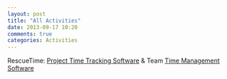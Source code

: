 ```yaml
---
layout: post
title: "All Activities"
date: 2013-09-17 10:20
comments: true
categories: Activities
---
```


<!-- configurable section -->
<script type="text/javascript">
if (typeof rtapi == 'undefined') var rtapi = {}; rtapi.kZlp = {};
rtapi.kZlp.title = 'All Activities ';
rtapi.kZlp.kind = 'sidebar';
rtapi.kZlp.styling = { width:300, height:300 };
</script>
<!-- below is required -->
<div id="rtdivkZlp"><p id="rtmsg">RescueTime: <a href="http://www.rescuetime.com/tour"> Project Time Tracking Software</a> 
&amp; Team <a href="http://www.rescuetime.com">Time Management Software</a></p></div>
<script src="https://www.rescuetime.com/anapi/js/embed/B63ZlpfCES1H5YXfRYazNNI4wzIoE_1CtV33kfXc" type="text/javascript"></script><script type='text/javascript'>RTAPI.render_all(rtapi);</script>
<!-- a little how-to 
- Paste this into your web page where you want the chart.
- You may have multiple embedded charts on the same page.
- You can change the title, width and height by editing the named properties.
- You can opt for the more verbose full chart by setting .kind to 'default'.
- If you want your own css control, you can add 'rtapi.my_css = true;' before the render function.
- css class names are: 
-   rtdiv : the whole container
-   rttitle : the title, rtchart : the chart, rtfeed : the footer
-->